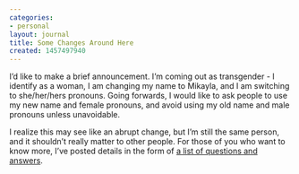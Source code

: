 ```yaml
---
categories:
- personal
layout: journal
title: Some Changes Around Here
created: 1457497940
---
```

I’d like to make a brief announcement. I’m coming out as transgender - I identify as a woman, I am changing my name to Mikayla, and I am switching to she/her/hers pronouns. Going forwards, I would like to ask people to use my new name and female pronouns, and avoid using my old name and male pronouns unless unavoidable.

I realize this may see like an abrupt change, but I’m still the same person, and it shouldn’t really matter to other people. For those of you who want to know more, I’ve posted details in the form of <a href="/coming-out" rel="nofollow">a list of questions and answers</a>.
